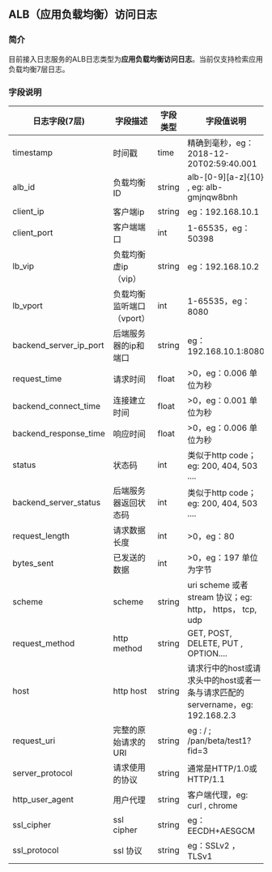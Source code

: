 ## ALB（应用负载均衡）访问日志
### 简介
目前接入日志服务的ALB日志类型为**应用负载均衡访问日志**。当前仅支持检索应用负载均衡7层日志。

### 字段说明
日志字段(7层) | 字段描述 | 字段类型 | 字段值说明
-- | -- | -- | --
timestamp  | 时间戳 | time | 精确到毫秒，eg：2018-12-20T02:59:40.001
alb_id | 负载均衡ID | string | alb-[0-9][a-z]{10} , eg: alb-gmjnqw8bnh
client_ip | 客户端ip | string | eg：192.168.10.1
client_port | 客户端端口 | int | 1-65535，eg：50398
lb_vip | 负载均衡虚ip（vip） | string | eg：192.168.10.2
lb_vport | 负载均衡监听端口（vport） | int | 1-65535，eg：8080
backend_server_ip_port | 后端服务器的ip和端口 | string | eg：192.168.10.1:8080
request_time | 请求时间 | float | >0，eg：0.006 单位为秒
backend_connect_time | 连接建立时间 | float | >0，eg：0.001 单位为秒
backend_response_time | 响应时间 | float | >0，eg：0.006 单位为秒
status | 状态码 | int | 类似于http code； eg: 200, 404, 503 ....
backend_server_status | 后端服务器返回状态码 | int | 类似于http code；eg: 200, 404, 503 ....
request_length | 请求数据长度 | int | >0，eg：80
bytes_sent | 已发送的数据 | int | >0，eg：197 单位为字节
scheme | scheme | string | uri scheme 或者 stream 协议；eg: http， https， tcp, udp
request_method | http method | string | GET, POST, DELETE, PUT , OPTION....
host | http host | string | 请求行中的host或请求头中的host或者一条与请求匹配的servername，eg: 192.168.2.3
request_uri | 完整的原始请求的URI | string | eg : / ; /pan/beta/test1?fid=3
server_protocol | 请求使用的协议 | string | 通常是HTTP/1.0或HTTP/1.1
http_user_agent | 用户代理 | string | 客户端代理，eg: curl , chrome
ssl_cipher | ssl cipher | string | eg：EECDH+AESGCM
ssl_protocol | ssl 协议 | string | eg：SSLv2 ，TLSv1 
